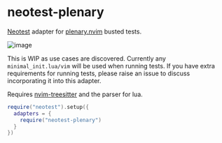 # neotest-plenary

[Neotest](https://github.com/rcarriga/neotest) adapter for [plenary.nvim](https://github.com/nvim-lua/plenary.nvim) busted tests.

![image](https://user-images.githubusercontent.com/24252670/158066001-713829a6-c515-4dbe-84eb-3a486a3142d5.png)

This is WIP as use cases are discovered. Currently any `minimal_init.lua/vim` will be used when running tests.
If you have extra requirements for running tests, please raise an issue to discuss incorporating it into this adapter.

Requires [nvim-treesitter](https://github.com/nvim-treesitter/nvim-treesitter) and the parser for lua.

```lua
require("neotest").setup({
  adapters = {
    require("neotest-plenary")
  }
})
```
